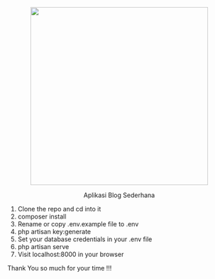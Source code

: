 <p align="center"><a href="https://laravel.com" target="_blank"><img src="https://raw.githubusercontent.com/laravel/art/master/logo-lockup/5%20SVG/2%20CMYK/1%20Full%20Color/laravel-logolockup-cmyk-red.svg" width="400"></a></p>

<p align="center">Aplikasi Blog Sederhana</p>

<div align="left">
    <ol>
        <li>Clone the repo and cd into it</li>
        <li>composer install</li>
        <li>Rename or copy .env.example file to .env</li>
        <li>php artisan key:generate</li>
        <li>Set your database credentials in your .env file</li>
        <li>php artisan serve</li>
        <li>Visit localhost:8000 in your browser</li>
    </ol>
    <p>Thank You so much for your time !!!</p>
</div>
